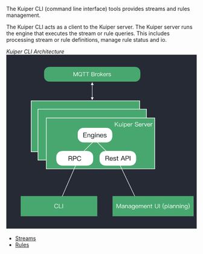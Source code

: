 The Kuiper CLI (command line interface) tools provides streams and rules management. 

The Kuiper CLI acts as a client to the Kuiper server. The Kuiper server runs the engine that executes the stream or rule queries. This includes processing stream or rule definitions, manage rule status and io.

*Kuiper CLI Architecture*
![CLI Arch](resources/arch.png)

- [Streams](streams.md)
- [Rules](rules.md)

